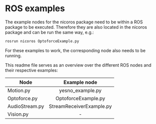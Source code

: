 # ROS examples

The example nodes for the nicoros package need to be within a ROS package to be executed. Therefore they are also located in the nicoros package and can be run the same way, e.g.:

```bash
rosrun nicoros OptoforceExample.py
```

For these examples to work, the corresponding node also needs to be running.

This readme file serves as an overview over the different ROS nodes and their respective examples:

|Node|Example node|
|----|:-------:|
|Motion.py|yesno_example.py|
|Optoforce.py|OptoforceExample.py|
|AudioStream.py|StreamReceiverExample.py|
|Vision.py|-|
